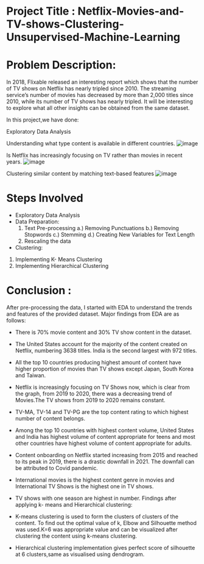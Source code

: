# Project Title : Netflix-Movies-and-TV-shows-Clustering-Unsupervised-Machine-Learning

# Problem Description:
In 2018, Flixable released an interesting report which shows that the number of TV shows on Netflix has nearly tripled since 2010. The streaming service’s number of movies has decreased by more than 2,000 titles since 2010, while its number of TV shows has nearly tripled. It will be interesting to explore what all other insights can be obtained from the same dataset.

In this project,we have done:

Exploratory Data Analysis

Understanding what type content is available in different countries.
![image](https://user-images.githubusercontent.com/46549606/186165124-49e4c43b-1157-4b8c-b638-4a63898ca415.png)

Is Netflix has increasingly focusing on TV rather than movies in recent years.
![image](https://user-images.githubusercontent.com/46549606/186164994-b257bf1e-1a07-40a1-a16d-502cff4c4014.png)


Clustering similar content by matching text-based features
![image](https://user-images.githubusercontent.com/46549606/186165446-d370dbbe-8325-4c6d-8fe1-3340f93cad67.png)


# Steps Involved
* Exploratory Data Analysis
* Data Preparation:
  1. Text Pre-processing
    a.) Removing Punctuations
    b.) Removing Stopwords
    c.) Stemming
    d.) Creating New Variables for Text Length
  2. Rescaling the data
* Clustering:
1. Implementing K- Means Clustering
2. Implementing Hierarchical Clustering


# Conclusion :
 After pre-processing the data, I started with EDA to understand the trends and features of the provided dataset. Major findings from EDA are as follows:

* There is 70% movie content and 30% TV show content in the dataset.
* The United States account for the majority of the content created on Netflix, numbering 3638 titles. India is the second largest with 972 titles.
* All the top 10 countries producing highest amount of content have higher proportion of movies than TV shows except Japan, South Korea and Taiwan.
* Netflix is increasingly focusing on TV Shows now, which is clear from the graph, from 2019 to 2020, there was a decreasing trend of Movies.The TV shows from 2019 to 2020 remains constant.
* TV-MA, TV-14 and TV-PG are the top content rating to which highest number of content belongs.
* Among the top 10 countries with highest content volume, United States and India has highest volume of content appropriate for teens and most other countries have highest volume of content appropriate for adults.
* Content onboarding on Netflix started increasing from 2015 and reached to its peak in 2019, there is a drastic downfall in 2021. The downfall can be attributed to Covid pandemic.
* International movies is the highest content genre in movies and International TV Shows is the highest one in TV shows.
* TV shows with one season are highest in number.
 Findings after applying k- means and Hierarchical clustering:

* K-means clustering is used to form the clusters of clusters of the content. To find out the optimal value of k, Elbow and Silhouette method was used.K=6 was appropriate value and can be visualized after clustering the content using k-means clustering.

* Hierarchical clustering implementation gives perfect score of silhouette at 6 clusters,same as visualised using dendrogram.
